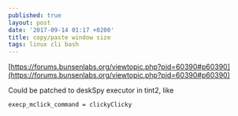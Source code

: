 ```yaml
---
published: true
layout: post
date: '2017-09-14 01:17 +0200'
title: copy/paste window size
tags: linux cli bash
---
```

[https://forums.bunsenlabs.org/viewtopic.php?pid=60390#p60390](https://forums.bunsenlabs.org/viewtopic.php?pid=60390#p60390)

Could be patched to deskSpy executor in tint2, like

    execp_mclick_command = clickyClicky
